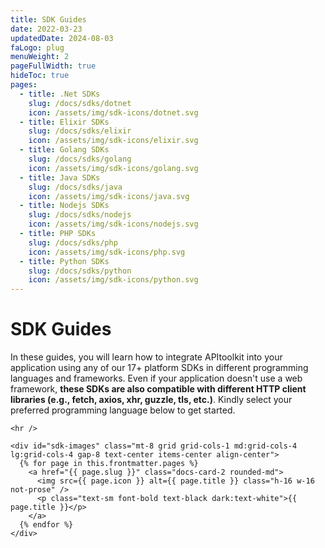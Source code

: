 ```yaml
---
title: SDK Guides
date: 2022-03-23
updatedDate: 2024-08-03
faLogo: plug
menuWeight: 2
pageFullWidth: true
hideToc: true
pages:
  - title: .Net SDKs
    slug: /docs/sdks/dotnet
    icon: /assets/img/sdk-icons/dotnet.svg
  - title: Elixir SDKs
    slug: /docs/sdks/elixir
    icon: /assets/img/sdk-icons/elixir.svg
  - title: Golang SDKs
    slug: /docs/sdks/golang
    icon: /assets/img/sdk-icons/golang.svg
  - title: Java SDKs
    slug: /docs/sdks/java
    icon: /assets/img/sdk-icons/java.svg
  - title: Nodejs SDKs
    slug: /docs/sdks/nodejs
    icon: /assets/img/sdk-icons/nodejs.svg
  - title: PHP SDKs
    slug: /docs/sdks/php
    icon: /assets/img/sdk-icons/php.svg
  - title: Python SDKs
    slug: /docs/sdks/python
    icon: /assets/img/sdk-icons/python.svg
---
```


# SDK Guides

In these guides, you will learn how to integrate APItoolkit into your application using any of our 17+ platform SDKs in different programming languages and frameworks. Even if your application doesn't use a web framework, **these SDKs are also compatible with different HTTP client libraries (e.g., <i class="fa-brands fa-js"></i> fetch, <i class="fa-brands fa-js"></i> axios, <i class="fa-brands fa-js"></i> xhr, <i class="fa-brands fa-php"></i> guzzle, <i class="fa-brands fa-golang"></i> tls, etc.)**. Kindly select your preferred programming language below to get started.

```=html
<hr />
```

```=html
<div id="sdk-images" class="mt-8 grid grid-cols-1 md:grid-cols-4 lg:grid-cols-4 gap-8 text-center items-center align-center">
  {% for page in this.frontmatter.pages %}
    <a href="{{ page.slug }}" class="docs-card-2 rounded-md">
      <img src={{ page.icon }} alt={{ page.title }} class="h-16 w-16 not-prose" />
      <p class="text-sm font-bold text-black dark:text-white">{{ page.title }}</p>
    </a>
  {% endfor %}
</div>
```
